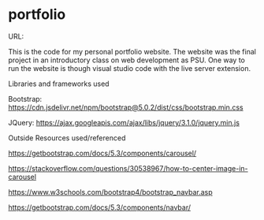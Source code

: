 # portfolio
URL: 

This is the code for my personal portfolio website. The website was the final project in an introductory class on web development as PSU.
One way to run the website is though visual studio code with the live server extension. 

Libraries and frameworks used

Bootstrap: https://cdn.jsdelivr.net/npm/bootstrap@5.0.2/dist/css/bootstrap.min.css

JQuery: https://ajax.googleapis.com/ajax/libs/jquery/3.1.0/jquery.min.js

Outside Resources used/referenced

https://getbootstrap.com/docs/5.3/components/carousel/

https://stackoverflow.com/questions/30538967/how-to-center-image-in-carousel

https://www.w3schools.com/bootstrap4/bootstrap_navbar.asp

https://getbootstrap.com/docs/5.3/components/navbar/
